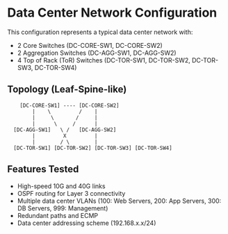 # Data Center Network Configuration

This configuration represents a typical data center network with:
- 2 Core Switches (DC-CORE-SW1, DC-CORE-SW2)
- 2 Aggregation Switches (DC-AGG-SW1, DC-AGG-SW2) 
- 4 Top of Rack (ToR) Switches (DC-TOR-SW1, DC-TOR-SW2, DC-TOR-SW3, DC-TOR-SW4)

## Topology (Leaf-Spine-like)
```
    [DC-CORE-SW1] ---- [DC-CORE-SW2]
        |    \         /    |
        |     \       /     |
        |      \     /      |
  [DC-AGG-SW1]   \ /   [DC-AGG-SW2]
        |         X         |
        |        / \        |
  [DC-TOR-SW1] [DC-TOR-SW2] [DC-TOR-SW3] [DC-TOR-SW4]
```

## Features Tested
- High-speed 10G and 40G links
- OSPF routing for Layer 3 connectivity
- Multiple data center VLANs (100: Web Servers, 200: App Servers, 300: DB Servers, 999: Management)
- Redundant paths and ECMP
- Data center addressing scheme (192.168.x.x/24)